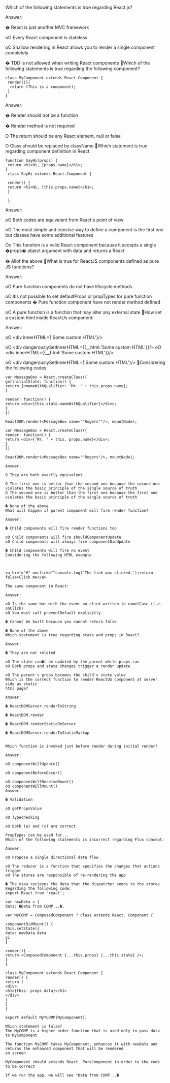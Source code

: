 Which of the following statements is true regarding React.js?

Answer:

� React is just another MVC framework

oO Every React component is stateless

oO Shallow rendering in React allows you to render a single component completely

� TDD is not allowed when writing React components
Which of the following statements is true regarding the following component?
```
class MyComponent extends React.Component {
 render()}{
  return (This is a component);
 }
}
```
Answer:

� Render should not be a function

� Render method is not required

O The return should be any React element, null or false

O Class should be replaced by className
Which statement is true regarding component definition in React
```
function SayHi(props) {
 return <h1>Hi, {props.name}</h1>;
}
 class SayHi extends React.Component {

 render() {
 return <h1>Hi, {this.props.name}</h1>;
 }
 
 }
```
Answer:

oO Both codes are equivalent from React's point of view

oO The most simple and concise way to define a component is the first one but classes have some additional features

Oo This funetion is a valid React component because it accepts a single �props� object argument with data and returns a React

� Allof the above
What is true for ReactJS components defined as pure JS functions?

Answer:

oO Pure function components do not have lifecycle methods

oO Itis not possible to set defaultProps or propTypes for pure function components
� Pure function component have not render method defined

oO A pure function is a function that may alter any external state
How set a custom html inside ReactUs component:

Answer:

oO <div innerHTML={'Some custom HTML'}/>

oO <div dangerouslySetInnerHTML={{__html:'Some custom HTML'}}/>
oO <div innerHTML={{__html:'Some custom HTML'}}/>

oO <div dangerouslySetInnerHTML={'Some custom HTML'}/>
Considering the following codes:
```
var MessageBox = React.createClass({
getlnitialState: function() {
return {nmameWithQualifier: 'Mr. ' + this.props.name};
}

render: function() {
return <div>{this.state.nameWithQualifier}</div>;
}
})

ReactDOM.render(<MessageBox name=""Rogers""/>, mountNode);

var MessageBox = React.createClass({
render: function() {
return <div>{'Mr. ' + this. props.name}</div>;
}
})

ReactDOM.render(<MessageBox name=""Rogers"/>, mountNode);

Answer:

O They are both exactly equivalent

O The first one is better than the second one because the second one violates the basic principle of the single source of truth
O The second one is better than the first one because the first one violates the basic principle of the single source of truth

� None of the above
What will happen if parent component will fire render function?

Answer:

� Child components will fire render functions too

oO Child components will fire shouldComponentUpdate
oO Child components will always fire componentDidUpdate

� Child components will fire no event
Considering the following HTML example

 

<a href="#" onclick=""console.log('The link was clicked.');return false>Click me</a>

The same component in React:

Answer:

oO Is the same but with the event on click written in camelCase (i.e. onClick)
oO You must call preventDefault explicitly

� Cannot be built because you cannot return false

� None of the above
Which statement is true regarding state and props in React?

Answer:

� They are not related

oO The state can�t be updated by the parent while props can
oO Both props and state changes trigger a render update

oO The parent's props becomes the child's state value
Which is the correct function to render ReactUS component at server side as static
html page?

Answer:

� ReactDOMServer.renderToString

� ReactDOM.render

� ReactDOM.renderStaticOnServer

� ReactDOMServer.renderToStaticMarkup
 

Which function is invoked just before render during initial render?

Answer:

oO componentWillUpdate()

oO componentBeforeOccur()

oO componentWillReceiveMount()
oO componentWillMount()
Answer:

� Validation

oO getPropsValue

oO Typechecking

oO Both (a) and (c) are correct

PropTypes can be used for...
Which of the following statements is incorrect regarding Flux concept:

Answer:

oO Propose a single directional data flow

oO The reducer is a function that specifies the changes that actions trigger
oO The stores are responsible of re-rendering the app

� The view recieves the data that the dispatcher sends to the stores
Regarding the following code:
import React from 'react';

var newData = {
data: �Data from COMP...�,

var MyCOMP = ComposedComponent ? class extends React. Component {

componentDidMount() {
this.setState({
data: newData.data
yi
}

render(){ .
return <ComposedComponent {...this.props} {...this.state} />;
}
i

class MyComponent extends React.Component {
render() {
return (
<div>
<h1>{this. props data}</h1>
</div>
)
}
}

export default MyYCOMP(MyComponent);

Which statement is false?
The MyCOMP is a higher order function that is used only to pass data to MyComponent

The function MyCOMP takes MyComponent, enhances it with newData and returns the enhanced component that will be rendered
on screen

MyComponent should extends React. PureComponent in order to the code to be correct

If we run the app, we will see "Data from COMP...�

